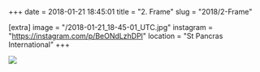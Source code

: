 +++
date = 2018-01-21 18:45:01
title = "2. Frame"
slug = "2018/2-Frame"

[extra]
image = "/2018-01-21_18-45-01_UTC.jpg"
instagram = "https://instagram.com/p/BeONdLzhDPl"
location = "St Pancras International"
+++

<img src="/2018-01-21_18-45-01_UTC.jpg" />
